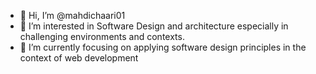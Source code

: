 - 👋 Hi, I’m @mahdichaari01
- 👀 I’m interested in Software Design and architecture especially in challenging environments and contexts.
- 🌱 I’m currently focusing on applying software design principles in the context of web development

<!---
mahdichaari01/mahdichaari01 is a ✨ special ✨ repository because its `README.md` (this file) appears on your GitHub profile.
You can click the Preview link to take a look at your changes.
--->
